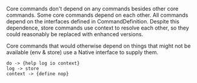 Core commands don't depend on any commands besides other core commands.
Some core commands depend on each other.
All commands depend on the interfaces defined in CommandDefinition.
Despite this dependence, store commands use context to resolve each other,
so they could reasonably be replaced with enhanced versions.

Core commands that would otherwise depend on things that might not be
available (env & store) use a Native interface to supply them.

```mermaid
do -> {help log io context}
log -> store
context -> {define nop}
```